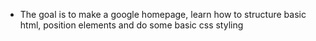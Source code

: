- The goal is to make a google homepage, learn how to structure basic html, position elements and do some basic css styling
